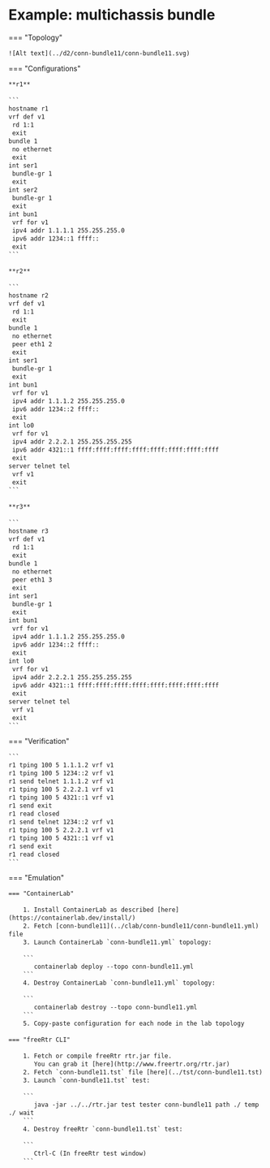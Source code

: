 # Example: multichassis bundle

=== "Topology"

    ![Alt text](../d2/conn-bundle11/conn-bundle11.svg)

=== "Configurations"

    **r1**

    ```
    hostname r1
    vrf def v1
     rd 1:1
     exit
    bundle 1
     no ethernet
     exit
    int ser1
     bundle-gr 1
     exit
    int ser2
     bundle-gr 1
     exit
    int bun1
     vrf for v1
     ipv4 addr 1.1.1.1 255.255.255.0
     ipv6 addr 1234::1 ffff::
     exit
    ```

    **r2**

    ```
    hostname r2
    vrf def v1
     rd 1:1
     exit
    bundle 1
     no ethernet
     peer eth1 2
     exit
    int ser1
     bundle-gr 1
     exit
    int bun1
     vrf for v1
     ipv4 addr 1.1.1.2 255.255.255.0
     ipv6 addr 1234::2 ffff::
     exit
    int lo0
     vrf for v1
     ipv4 addr 2.2.2.1 255.255.255.255
     ipv6 addr 4321::1 ffff:ffff:ffff:ffff:ffff:ffff:ffff:ffff
     exit
    server telnet tel
     vrf v1
     exit
    ```

    **r3**

    ```
    hostname r3
    vrf def v1
     rd 1:1
     exit
    bundle 1
     no ethernet
     peer eth1 3
     exit
    int ser1
     bundle-gr 1
     exit
    int bun1
     vrf for v1
     ipv4 addr 1.1.1.2 255.255.255.0
     ipv6 addr 1234::2 ffff::
     exit
    int lo0
     vrf for v1
     ipv4 addr 2.2.2.1 255.255.255.255
     ipv6 addr 4321::1 ffff:ffff:ffff:ffff:ffff:ffff:ffff:ffff
     exit
    server telnet tel
     vrf v1
     exit
    ```

=== "Verification"

    ```
    r1 tping 100 5 1.1.1.2 vrf v1
    r1 tping 100 5 1234::2 vrf v1
    r1 send telnet 1.1.1.2 vrf v1
    r1 tping 100 5 2.2.2.1 vrf v1
    r1 tping 100 5 4321::1 vrf v1
    r1 send exit
    r1 read closed
    r1 send telnet 1234::2 vrf v1
    r1 tping 100 5 2.2.2.1 vrf v1
    r1 tping 100 5 4321::1 vrf v1
    r1 send exit
    r1 read closed
    ```

=== "Emulation"

    === "ContainerLab"

        1. Install ContainerLab as described [here](https://containerlab.dev/install/)  
        2. Fetch [conn-bundle11](../clab/conn-bundle11/conn-bundle11.yml) file  
        3. Launch ContainerLab `conn-bundle11.yml` topology:  

        ```
           containerlab deploy --topo conn-bundle11.yml  
        ```
        4. Destroy ContainerLab `conn-bundle11.yml` topology:  

        ```
           containerlab destroy --topo conn-bundle11.yml  
        ```
        5. Copy-paste configuration for each node in the lab topology

    === "freeRtr CLI"

        1. Fetch or compile freeRtr rtr.jar file.  
           You can grab it [here](http://www.freertr.org/rtr.jar)  
        2. Fetch `conn-bundle11.tst` file [here](../tst/conn-bundle11.tst)  
        3. Launch `conn-bundle11.tst` test:  

        ```
           java -jar ../../rtr.jar test tester conn-bundle11 path ./ temp ./ wait
        ```
        4. Destroy freeRtr `conn-bundle11.tst` test:  

        ```
           Ctrl-C (In freeRtr test window)
        ```

